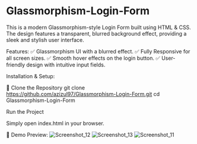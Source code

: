 # Glassmorphism-Login-Form

This is a modern Glassmorphism-style Login Form built using HTML & CSS. The design features a transparent, blurred background effect, providing a sleek and stylish user interface.

Features:
✅ Glassmorphism UI with a blurred effect.
✅ Fully Responsive for all screen sizes.
✅ Smooth hover effects on the login button.
✅ User-friendly design with intuitive input fields.

Installation & Setup:

🔹 Clone the Repository
git clone https://github.com/azizul97/Glassmorphism-Login-Form.git cd Glassmorphism-Login-Form

Run the Project

Simply open index.html in your browser.

📸 Demo Preview:
![Screenshot_12](https://github.com/user-attachments/assets/1844fcd4-5b06-4f21-be44-ba47cffe7595)
![Screenshot_13](https://github.com/user-attachments/assets/811b2f13-0d42-4f7c-bdd3-4032224ed0e0)
![Screenshot_11](https://github.com/user-attachments/assets/71de71cc-15ee-4dfb-a5ee-1a220db19f0b)
